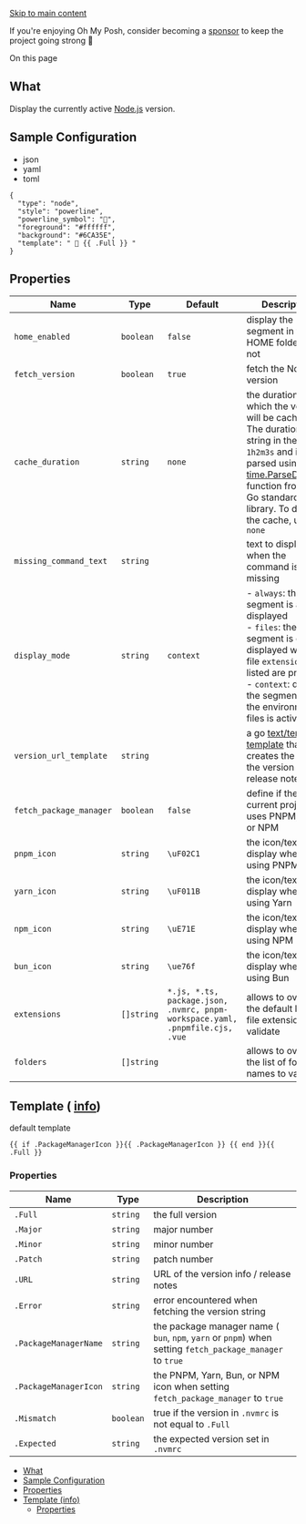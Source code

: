 [Skip to main content](https://ohmyposh.dev/docs/segments/languages/node#__docusaurus_skipToContent_fallback)

If you're enjoying Oh My Posh, consider becoming a [sponsor](https://github.com/sponsors/JanDeDobbeleer) to keep the project going strong 💪

On this page

## What [​](https://ohmyposh.dev/docs/segments/languages/node\#what "Direct link to What")

Display the currently active [Node.js](https://nodejs.org/) version.

## Sample Configuration [​](https://ohmyposh.dev/docs/segments/languages/node\#sample-configuration "Direct link to Sample Configuration")

- json
- yaml
- toml

```codeBlockLines_e6Vv
{
  "type": "node",
  "style": "powerline",
  "powerline_symbol": "",
  "foreground": "#ffffff",
  "background": "#6CA35E",
  "template": "  {{ .Full }} "
}

```

## Properties [​](https://ohmyposh.dev/docs/segments/languages/node\#properties "Direct link to Properties")

| Name | Type | Default | Description |
| --- | --- | --- | --- |
| `home_enabled` | `boolean` | `false` | display the segment in the HOME folder or not |
| `fetch_version` | `boolean` | `true` | fetch the Node.js version |
| `cache_duration` | `string` | `none` | the duration for which the version will be cached. The duration is a string in the format `1h2m3s` and is parsed using the [time.ParseDuration](https://golang.org/pkg/time/#ParseDuration) function from the Go standard library. To disable the cache, use `none` |
| `missing_command_text` | `string` |  | text to display when the command is missing |
| `display_mode` | `string` | `context` | - `always`: the segment is always displayed<br>- `files`: the segment is only displayed when file `extensions` listed are present<br>- `context`: displays the segment when the environment or files is active |
| `version_url_template` | `string` |  | a go [text/template](https://golang.org/pkg/text/template/) [template](https://ohmyposh.dev/docs/configuration/templates) that creates the URL of the version info / release notes |
| `fetch_package_manager` | `boolean` | `false` | define if the current project uses PNPM, Yarn, or NPM |
| `pnpm_icon` | `string` | `\uF02C1` | the icon/text to display when using PNPM |
| `yarn_icon` | `string` | `\uF011B` | the icon/text to display when using Yarn |
| `npm_icon` | `string` | `\uE71E` | the icon/text to display when using NPM |
| `bun_icon` | `string` | `\ue76f` | the icon/text to display when using Bun |
| `extensions` | `[]string` | `*.js, *.ts, package.json, .nvmrc, pnpm-workspace.yaml, .pnpmfile.cjs, .vue` | allows to override the default list of file extensions to validate |
| `folders` | `[]string` |  | allows to override the list of folder names to validate |

## Template ( [info](https://ohmyposh.dev/docs/configuration/templates)) [​](https://ohmyposh.dev/docs/segments/languages/node\#template-info "Direct link to template-info")

default template

```codeBlockLines_e6Vv
{{ if .PackageManagerIcon }}{{ .PackageManagerIcon }} {{ end }}{{ .Full }}

```

### Properties [​](https://ohmyposh.dev/docs/segments/languages/node\#properties-1 "Direct link to Properties")

| Name | Type | Description |
| --- | --- | --- |
| `.Full` | `string` | the full version |
| `.Major` | `string` | major number |
| `.Minor` | `string` | minor number |
| `.Patch` | `string` | patch number |
| `.URL` | `string` | URL of the version info / release notes |
| `.Error` | `string` | error encountered when fetching the version string |
| `.PackageManagerName` | `string` | the package manager name ( `bun`, `npm`, `yarn` or `pnpm`) when setting `fetch_package_manager` to `true` |
| `.PackageManagerIcon` | `string` | the PNPM, Yarn, Bun, or NPM icon when setting `fetch_package_manager` to `true` |
| `.Mismatch` | `boolean` | true if the version in `.nvmrc` is not equal to `.Full` |
| `.Expected` | `string` | the expected version set in `.nvmrc` |

- [What](https://ohmyposh.dev/docs/segments/languages/node#what)
- [Sample Configuration](https://ohmyposh.dev/docs/segments/languages/node#sample-configuration)
- [Properties](https://ohmyposh.dev/docs/segments/languages/node#properties)
- [Template (info)](https://ohmyposh.dev/docs/segments/languages/node#template-info)
  - [Properties](https://ohmyposh.dev/docs/segments/languages/node#properties-1)
